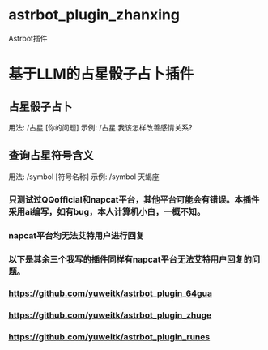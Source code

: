 # astrbot_plugin_zhanxing
Astrbot插件
# 基于LLM的占星骰子占卜插件
## 占星骰子占卜
用法: /占星 [你的问题]
示例: /占星 我该怎样改善感情关系?

## 查询占星符号含义
用法: /symbol [符号名称]
示例: /symbol 天蝎座
### 只测试过QQofficial和napcat平台，其他平台可能会有错误。本插件采用ai编写，如有bug，本人计算机小白，一概不知。
### napcat平台均无法艾特用户进行回复
### 以下是其余三个我写的插件同样有napcat平台无法艾特用户回复的问题。
### https://github.com/yuweitk/astrbot_plugin_64gua
### https://github.com/yuweitk/astrbot_plugin_zhuge
### https://github.com/yuweitk/astrbot_plugin_runes
